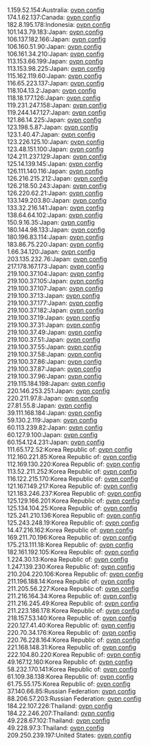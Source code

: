 1.159.52.154:Australia: [ovpn config](vpn/1_159_52_154.ovpn)  
174.1.62.137:Canada: [ovpn config](vpn/174_1_62_137.ovpn)  
182.8.195.178:Indonesia: [ovpn config](vpn/182_8_195_178.ovpn)  
101.143.79.183:Japan: [ovpn config](vpn/101_143_79_183.ovpn)  
106.137.182.166:Japan: [ovpn config](vpn/106_137_182_166.ovpn)  
106.160.51.90:Japan: [ovpn config](vpn/106_160_51_90.ovpn)  
106.161.34.210:Japan: [ovpn config](vpn/106_161_34_210.ovpn)  
113.153.66.199:Japan: [ovpn config](vpn/113_153_66_199.ovpn)  
113.153.98.225:Japan: [ovpn config](vpn/113_153_98_225.ovpn)  
115.162.119.60:Japan: [ovpn config](vpn/115_162_119_60.ovpn)  
116.65.223.137:Japan: [ovpn config](vpn/116_65_223_137.ovpn)  
118.104.13.2:Japan: [ovpn config](vpn/118_104_13_2.ovpn)  
118.18.177.126:Japan: [ovpn config](vpn/118_18_177_126.ovpn)  
119.231.247.158:Japan: [ovpn config](vpn/119_231_247_158.ovpn)  
119.244.147.127:Japan: [ovpn config](vpn/119_244_147_127.ovpn)  
121.86.14.225:Japan: [ovpn config](vpn/121_86_14_225.ovpn)  
123.198.5.87:Japan: [ovpn config](vpn/123_198_5_87.ovpn)  
123.1.40.47:Japan: [ovpn config](vpn/123_1_40_47.ovpn)  
123.226.125.10:Japan: [ovpn config](vpn/123_226_125_10.ovpn)  
123.48.151.100:Japan: [ovpn config](vpn/123_48_151_100.ovpn)  
124.211.237.129:Japan: [ovpn config](vpn/124_211_237_129.ovpn)  
125.14.139.145:Japan: [ovpn config](vpn/125_14_139_145.ovpn)  
126.111.140.116:Japan: [ovpn config](vpn/126_111_140_116.ovpn)  
126.216.215.212:Japan: [ovpn config](vpn/126_216_215_212.ovpn)  
126.218.50.243:Japan: [ovpn config](vpn/126_218_50_243.ovpn)  
126.220.62.21:Japan: [ovpn config](vpn/126_220_62_21.ovpn)  
133.149.203.80:Japan: [ovpn config](vpn/133_149_203_80.ovpn)  
133.32.216.141:Japan: [ovpn config](vpn/133_32_216_141.ovpn)  
138.64.64.102:Japan: [ovpn config](vpn/138_64_64_102.ovpn)  
150.9.16.35:Japan: [ovpn config](vpn/150_9_16_35.ovpn)  
180.144.98.133:Japan: [ovpn config](vpn/180_144_98_133.ovpn)  
180.196.83.114:Japan: [ovpn config](vpn/180_196_83_114.ovpn)  
183.86.75.220:Japan: [ovpn config](vpn/183_86_75_220.ovpn)  
1.66.34.120:Japan: [ovpn config](vpn/1_66_34_120.ovpn)  
203.135.232.76:Japan: [ovpn config](vpn/203_135_232_76.ovpn)  
217.178.167.173:Japan: [ovpn config](vpn/217_178_167_173.ovpn)  
219.100.37.104:Japan: [ovpn config](vpn/219_100_37_104.ovpn)  
219.100.37.105:Japan: [ovpn config](vpn/219_100_37_105.ovpn)  
219.100.37.107:Japan: [ovpn config](vpn/219_100_37_107.ovpn)  
219.100.37.13:Japan: [ovpn config](vpn/219_100_37_13.ovpn)  
219.100.37.177:Japan: [ovpn config](vpn/219_100_37_177.ovpn)  
219.100.37.182:Japan: [ovpn config](vpn/219_100_37_182.ovpn)  
219.100.37.19:Japan: [ovpn config](vpn/219_100_37_19.ovpn)  
219.100.37.31:Japan: [ovpn config](vpn/219_100_37_31.ovpn)  
219.100.37.49:Japan: [ovpn config](vpn/219_100_37_49.ovpn)  
219.100.37.51:Japan: [ovpn config](vpn/219_100_37_51.ovpn)  
219.100.37.55:Japan: [ovpn config](vpn/219_100_37_55.ovpn)  
219.100.37.58:Japan: [ovpn config](vpn/219_100_37_58.ovpn)  
219.100.37.86:Japan: [ovpn config](vpn/219_100_37_86.ovpn)  
219.100.37.87:Japan: [ovpn config](vpn/219_100_37_87.ovpn)  
219.100.37.96:Japan: [ovpn config](vpn/219_100_37_96.ovpn)  
219.115.184.198:Japan: [ovpn config](vpn/219_115_184_198.ovpn)  
220.146.253.251:Japan: [ovpn config](vpn/220_146_253_251.ovpn)  
220.211.97.8:Japan: [ovpn config](vpn/220_211_97_8.ovpn)  
27.81.55.8:Japan: [ovpn config](vpn/27_81_55_8.ovpn)  
39.111.168.184:Japan: [ovpn config](vpn/39_111_168_184.ovpn)  
59.130.2.119:Japan: [ovpn config](vpn/59_130_2_119.ovpn)  
60.113.239.82:Japan: [ovpn config](vpn/60_113_239_82.ovpn)  
60.127.9.100:Japan: [ovpn config](vpn/60_127_9_100.ovpn)  
60.154.124.231:Japan: [ovpn config](vpn/60_154_124_231.ovpn)  
111.65.172.52:Korea Republic of: [ovpn config](vpn/111_65_172_52.ovpn)  
112.160.221.85:Korea Republic of: [ovpn config](vpn/112_160_221_85.ovpn)  
112.169.130.220:Korea Republic of: [ovpn config](vpn/112_169_130_220.ovpn)  
113.52.211.252:Korea Republic of: [ovpn config](vpn/113_52_211_252.ovpn)  
116.122.215.170:Korea Republic of: [ovpn config](vpn/116_122_215_170.ovpn)  
121.167.149.217:Korea Republic of: [ovpn config](vpn/121_167_149_217.ovpn)  
121.183.246.237:Korea Republic of: [ovpn config](vpn/121_183_246_237.ovpn)  
125.129.166.201:Korea Republic of: [ovpn config](vpn/125_129_166_201.ovpn)  
125.134.104.25:Korea Republic of: [ovpn config](vpn/125_134_104_25.ovpn)  
125.241.210.136:Korea Republic of: [ovpn config](vpn/125_241_210_136.ovpn)  
125.243.248.19:Korea Republic of: [ovpn config](vpn/125_243_248_19.ovpn)  
14.47.216.162:Korea Republic of: [ovpn config](vpn/14_47_216_162.ovpn)  
169.211.70.196:Korea Republic of: [ovpn config](vpn/169_211_70_196.ovpn)  
175.213.111.18:Korea Republic of: [ovpn config](vpn/175_213_111_18.ovpn)  
182.161.192.105:Korea Republic of: [ovpn config](vpn/182_161_192_105.ovpn)  
1.224.30.13:Korea Republic of: [ovpn config](vpn/1_224_30_13.ovpn)  
1.247.139.230:Korea Republic of: [ovpn config](vpn/1_247_139_230.ovpn)  
210.204.220.106:Korea Republic of: [ovpn config](vpn/210_204_220_106.ovpn)  
211.196.188.14:Korea Republic of: [ovpn config](vpn/211_196_188_14.ovpn)  
211.205.56.227:Korea Republic of: [ovpn config](vpn/211_205_56_227.ovpn)  
211.216.164.34:Korea Republic of: [ovpn config](vpn/211_216_164_34.ovpn)  
211.216.245.49:Korea Republic of: [ovpn config](vpn/211_216_245_49.ovpn)  
211.223.186.178:Korea Republic of: [ovpn config](vpn/211_223_186_178.ovpn)  
218.157.53.140:Korea Republic of: [ovpn config](vpn/218_157_53_140.ovpn)  
220.127.41.40:Korea Republic of: [ovpn config](vpn/220_127_41_40.ovpn)  
220.70.34.176:Korea Republic of: [ovpn config](vpn/220_70_34_176.ovpn)  
220.76.228.164:Korea Republic of: [ovpn config](vpn/220_76_228_164.ovpn)  
221.168.148.31:Korea Republic of: [ovpn config](vpn/221_168_148_31.ovpn)  
222.104.80.220:Korea Republic of: [ovpn config](vpn/222_104_80_220.ovpn)  
49.167.12.160:Korea Republic of: [ovpn config](vpn/49_167_12_160.ovpn)  
58.232.170.141:Korea Republic of: [ovpn config](vpn/58_232_170_141.ovpn)  
61.109.38.138:Korea Republic of: [ovpn config](vpn/61_109_38_138.ovpn)  
61.75.55.175:Korea Republic of: [ovpn config](vpn/61_75_55_175.ovpn)  
37.140.66.85:Russian Federation: [ovpn config](vpn/37_140_66_85.ovpn)  
88.206.57.203:Russian Federation: [ovpn config](vpn/88_206_57_203.ovpn)  
184.22.107.226:Thailand: [ovpn config](vpn/184_22_107_226.ovpn)  
184.22.246.207:Thailand: [ovpn config](vpn/184_22_246_207.ovpn)  
49.228.67.102:Thailand: [ovpn config](vpn/49_228_67_102.ovpn)  
49.228.97.3:Thailand: [ovpn config](vpn/49_228_97_3.ovpn)  
209.250.239.197:United States: [ovpn config](vpn/209_250_239_197.ovpn)  
